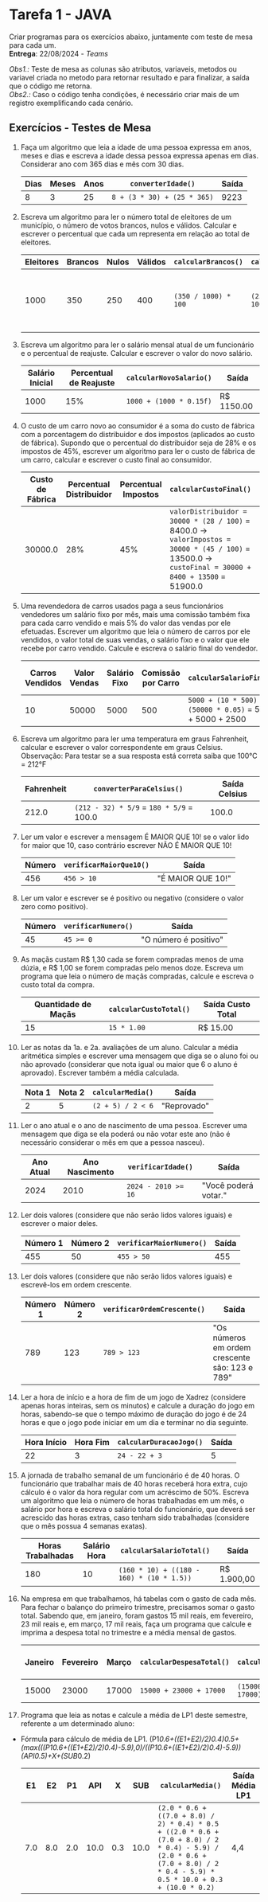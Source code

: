 # Tarefa 1 - JAVA

Criar programas para os exercícios abaixo, juntamente com teste de mesa para cada um. <br>
**Entrega**: 22/08/2024 - *Teams*

*Obs1.:* Teste de mesa as colunas são atributos, variaveis, metodos ou variavel criada no metodo para retornar resultado e para finalizar, a saída que o código me retorna.<br>
*Obs2.:* Caso o código tenha condições, é necessário criar mais de um registro exemplificando cada cenário.

## Exercícios - Testes de Mesa
1. Faça um algoritmo que leia a idade de uma pessoa expressa em anos, meses e dias e escreva a idade dessa pessoa expressa apenas em dias. Considerar ano com 365 dias e mês com 30 dias.
   
    | Dias | Meses | Anos |         `converterIdade()`            | Saída |
    |------|-------|------|---------------------------------------|-------|
    | 8    | 3     | 25   | `8 + (3 * 30) + (25 * 365)`           | 9223  |

2. Escreva um algoritmo para ler o número total de eleitores de um município, o número de votos brancos, nulos e válidos. Calcular e escrever o percentual que cada um representa em relação ao total de eleitores.

      | Eleitores | Brancos | Nulos | Válidos |  `calcularBrancos()` |  `calcularNulos()` |  `calcularValidos()` | Saídas                     |
      |-----------|---------|-------|---------|-----------------------------|---------------------------|-----------------------------|----------------------------|
      | 1000      | 350     | 250   | 400     | `(350 / 1000) * 100`        | `(250 / 1000) * 100`       | `(400 / 1000) * 100`        | Brancos: 35.0%<br>Nulos: 25.0%<br>Válidos: 40.0% |


3. Escreva um algoritmo para ler o salário mensal atual de um funcionário e o percentual de reajuste. Calcular e escrever o valor do novo salário.

      | Salário Inicial | Percentual de Reajuste |  `calcularNovoSalario()`           | Saída  |
      |-----------------|-------------------------|-------------------------------------------|--------------------|
      | 1000            | 15%                     | `1000 + (1000 * 0.15f)`             | R$ 1150.00         |


4. O custo de um carro novo ao consumidor é a soma do custo de fábrica com a porcentagem do distribuidor e dos impostos (aplicados ao custo de fábrica). Supondo que o percentual do distribuidor seja de 28% e os impostos de 45%, escrever um algoritmo para ler o custo de fábrica de um carro, calcular e escrever o custo final ao consumidor.

   | Custo de Fábrica | Percentual Distribuidor | Percentual Impostos |  `calcularCustoFinal()`                                             | Saída Custo Final |
   |------------------|--------------------------|----------------------|---------------------------------------------------------------------------|-------------------|
   | 30000.0          | 28%                      | 45%                  | `valorDistribuidor = 30000 * (28 / 100)` = 8400.0 -> `valorImpostos = 30000 * (45 / 100)` = 13500.0 -> `custoFinal = 30000 + 8400 + 13500` = 51900.0                          | 51900.0           |


5. Uma revendedora de carros usados paga a seus funcionários vendedores um salário fixo por mês, mais uma comissão também fixa para cada carro vendido e mais 5% do valor das vendas por ele efetuadas. Escrever um algoritmo que leia o número de carros por ele vendidos, o valor total de suas vendas, o salário fixo e o valor que ele recebe por carro vendido. Calcule e escreva o salário final do vendedor.

   | Carros Vendidos | Valor Vendas | Salário Fixo | Comissão por Carro |              `calcularSalarioFinal()`                | Saída Salário Final |
   |-----------------|--------------|--------------|--------------------|-----------------------------------------------------------------------------|---------------------|
   | 10              | 50000        | 5000         | 500                | `5000 + (10 * 500) + (50000 * 0.05)` = 5000 + 5000 + 2500                   | 12500.0             |


6. Escreva um algoritmo para ler uma temperatura em graus Fahrenheit, calcular e escrever o valor correspondente em graus Celsius. Observação: Para testar se a sua resposta está correta saiba que 100°C = 212°F

   | Fahrenheit |  `converterParaCelsius()`            | Saída Celsius |
   |------------|---------------------------------------------|---------------|
   | 212.0      | `(212 - 32) * 5/9` = `180 * 5/9` = 100.0   | 100.0         |

7. Ler um valor e escrever a mensagem É MAIOR QUE 10! se o valor lido for maior que 10, caso contrário escrever NÃO É MAIOR QUE 10!

   | Número |  `verificarMaiorQue10()` | Saída               |
   |--------|---------------------------------|---------------------|
   | 456    | `456 > 10`                       | "É MAIOR QUE 10!"   |

8. Ler um valor e escrever se é positivo ou negativo (considere o valor zero como positivo).

   | Número |  `verificarNumero()`    | Saída                |
   |--------|--------------------------------|----------------------|
   | 45     | `45 >= 0`                      | "O número é positivo" |

9. As maçãs custam R$ 1,30 cada se forem compradas menos de uma dúzia, e R$ 1,00 se forem compradas pelo menos doze. Escreva um programa que leia o número de maçãs compradas, calcule e escreva o custo total da compra.

   | Quantidade de Maçãs |  `calcularCustoTotal()`           | Saída Custo Total |
   |---------------------|------------------------------------------|--------------------|
   | 15                  | `15 * 1.00`                             | R$ 15.00          |


10. Ler as notas da 1a. e 2a. avaliações de um aluno. Calcular a média aritmética simples e escrever uma mensagem que diga se o aluno foi ou não aprovado (considerar que nota igual ou maior que 6 o aluno é aprovado). Escrever também a média calculada.

      | Nota 1 | Nota 2 |  `calcularMedia()`              | Saída    |
      |--------|--------|----------------------------------------|----------|
      | 2      | 5      | `(2 + 5) / 2 < 6`                      | "Reprovado" |

11. Ler o ano atual e o ano de nascimento de uma pessoa. Escrever uma mensagem que diga se ela poderá ou não votar este ano (não é necessário considerar o mês em que a pessoa nasceu).

      | Ano Atual | Ano Nascimento |  `verificarIdade()`      | Saída                |
      |-----------|----------------|--------------------------------|----------------------|
      | 2024      | 2010           | `2024 - 2010 >= 16`             | "Você poderá votar." |


12. Ler dois valores (considere que não serão lidos valores iguais) e escrever o maior deles.

      | Número 1 | Número 2 |  `verificarMaiorNumero()` | Saída                |
      |----------|----------|----------------------------------|----------------------|
      | 455      | 50       | `455 > 50`                       | 455                  |

13. Ler dois valores (considere que não serão lidos valores iguais) e escrevê-los em ordem crescente.

      | Número 1 | Número 2 |  `verificarOrdemCrescente()` | Saída                           |
      |----------|----------|-------------------------------------|---------------------------------|
      | 789      | 123      | `789 > 123`                         | "Os números em ordem crescente são: 123 e 789" |


14. Ler a hora de início e a hora de fim de um jogo de Xadrez (considere apenas horas inteiras, sem os minutos) e calcule a duração do jogo em horas, sabendo-se que o tempo máximo de duração do jogo é de 24 horas e que o jogo pode iniciar em um dia e terminar no dia seguinte.

      | Hora Início | Hora Fim |  `calcularDuracaoJogo()`       | Saída                     |
      |-------------|----------|----------------------------------------|---------------------------|
      | 22          | 3        | `24 - 22 + 3`                         | 5                         |


15. A jornada de trabalho semanal de um funcionário é de 40 horas. O funcionário que trabalhar mais de 40 horas receberá hora extra, cujo cálculo é o valor da hora regular com um acréscimo de 50%. Escreva um algoritmo que leia o número de horas trabalhadas em um mês, o salário por hora e escreva o salário total do funcionário, que deverá ser acrescido das horas extras, caso tenham sido trabalhadas (considere que o mês possua 4 semanas exatas).

      | Horas Trabalhadas | Salário Hora |  `calcularSalarioTotal()`            | Saída                      |
      |-------------------|--------------|----------------------------------------------|----------------------------|
      | 180               | 10           | `(160 * 10) + ((180 - 160) * (10 * 1.5))`  | R$ 1.900,00                |


16. Na empresa em que trabalhamos, há tabelas com o gasto de cada mês. Para fechar o balanço do primeiro trimestre, precisamos somar o gasto total. Sabendo que, em janeiro, foram gastos 15 mil reais, em fevereiro, 23 mil reais e, em março, 17 mil reais, faça um programa que calcule e imprima a despesa total no trimestre e a média mensal de gastos.

      | Janeiro | Fevereiro | Março |  `calcularDespesaTotal()` |  `calcularMediaMensal()` | Saída Total | Saída Média Mensal |
      |---------|-----------|-------|----------------------------------|----------------------------------|-------------|---------------------|
      | 15000   | 23000     | 17000 | `15000 + 23000 + 17000`          | `(15000 + 23000 + 17000) / 3`   | R$ 55.000,00 | R$ 18.333,33        |


17. Programa que leia as notas e calcule a média de LP1 deste semestre, referente a um determinado aluno:
- Fórmula para cálculo de média de LP1.
  (P1*0.6+((E1+E2)/2)*0.4)*0.5+(max(((P1*0.6+((E1+E2)/2)*0.4)-5.9),0)/((P1*0.6+((E1+E2)/2)_0.4)-5.9))_(API*0.5)+X+(SUB*0.2)
  
     | E1  | E2  | P1  | API | X   | SUB |  `calcularMedia()`                                      | Saída Média LP1 |
     |-----|-----|-----|-----|-----|-----|------------------------------------------------------------------|-----------------|
     | 7.0 | 8.0 | 2.0 | 10.0| 0.3 | 10.0| `(2.0 * 0.6 + ((7.0 + 8.0) / 2) * 0.4) * 0.5 + ((2.0 * 0.6 + (7.0 + 8.0) / 2 * 0.4) - 5.9) / (2.0 * 0.6 + (7.0 + 8.0) / 2 * 0.4 - 5.9) * 0.5 * 10.0 + 0.3 + (10.0 * 0.2)` | 4,4             |

  
